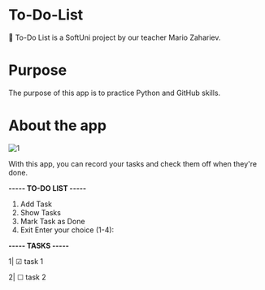 # To-Do-List
📝 To-Do List is a SoftUni project by our teacher Mario Zahariev.
# Purpose
The purpose of this app is to practice Python and GitHub skills.
# About the app
![1](https://github.com/VerginiyaStoyanova/To-Do-list/assets/44588240/9610056c-17c7-4cad-a27d-cc23912049cb)

With this app, you can record your tasks and check them off when they're done.

**----- TO-DO LIST -----**
1. Add Task
2. Show Tasks
3. Mark Task as Done
4. Exit
Enter your choice (1-4):

**----- TASKS -----**

1\| ☑ task 1

2\| ☐ task 2
